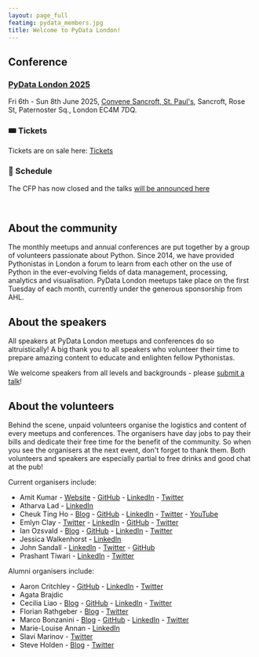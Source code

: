 ```yaml
---
layout: page_full
featimg: pydata_members.jpg
title: Welcome to PyData London!
---
```


## Conference

### [PyData London 2025](https://pydata.org/london2025/)

Fri 6th - Sun 8th June 2025, [Convene Sancroft, St. Paul's](https://convene.com/locations/london/sancroft-st-pauls/), Sancroft, Rose St, Paternoster Sq., London EC4M 7DQ.

### 🎟 Tickets 

Tickets are on sale here: [Tickets](https://ti.to/pydata/pydata-london-25)

### 📆 Schedule

The CFP has now closed and the talks [will be announced here](https://pydata.org/london2025/cfp#talks)

<br/>

## About the community

The monthly meetups and annual conferences are put together by a group of volunteers passionate about Python. Since 2014, we have provided Pythonistas in London a forum to learn from each other on the use of Python in the ever-evolving fields of data management, processing, analytics and visualisation.
PyData London meetups take place on the first Tuesday of each month, currently under the generous sponsorship from AHL. 

## About the speakers
All speakers at PyData London meetups and conferences do so altruistically! A big thank you to all speakers who volunteer their time to prepare amazing content to educate and enlighten fellow Pythonistas.

We welcome speakers from all levels and backgrounds - please [submit a talk](/submit-a-talk)!

## About the volunteers
Behind the scene, unpaid volunteers organise the logistics and content of every meetups and conferences. The organisers have day jobs to pay their bills and dedicate their free time for the benefit of the community. So when you see the organisers at the next event, don't forget to thank them. Both volunteers and speakers are especially partial to free drinks and good chat at the pub!

Current organisers include:

* Amit Kumar - [Website](https://iamit.in/blog) - [GitHub](https://github.com/aktech) - [LinkedIn](https://www.linkedin.com/in/iaktech) - [Twitter](https://twitter.com/iaktech)
* Atharva Lad - [LinkedIn](https://www.linkedin.com/in/atharvalad/)
* Cheuk Ting Ho - [Blog](https://cheuk.dev/) - [GitHub](https://github.com/Cheukting) - [LinkedIn](https://www.linkedin.com/in/cheukting-ho) - [Twitter](https://twitter.com/cheukting_ho) - [YouTube](https://www.youtube.com/%40cheuktingho)
* Emlyn Clay - [Twitter](https://twitter.com/emlynclay) - [LinkedIn](https://www.linkedin.com/in/emlynclay/) - [GitHub](https://github.com/emlync) - [Twitter](https://twitter.com/emlynclay)
* Ian Ozsvald - [Blog](http://ianozsvald.com/) - [GitHub](https://github.com/ianozsvald) - [LinkedIn](https://www.linkedin.com/in/ianozsvald) - [Twitter](https://twitter.com/ianozsvald)
* Jessica Walkenhorst - [LinkedIn](https://www.linkedin.com/in/jessica-walkenhorst/)
* John Sandall - [LinkedIn](https://www.linkedin.com/in/johnsandall) - [Twitter](https://twitter.com/john_sandall) - [GitHub](https://github.com/john-sandall/)
* Prashant Tiwari - [LinkedIn](https://www.linkedin.com/in/prashanttiwari247/) - [Twitter](https://twitter.com/PT_247)

Alumni organisers include:

* Aaron Critchley - [GitHub](https://github.com/aaroncritchley) - [LinkedIn](https://www.linkedin.com/in/aaroncritchley/) - [Twitter](https://twitter.com/aaroncritchley)
* Agata Brajdic
* Cecilia Liao - [Blog](http://cecilialiao.com/) - [GitHub](https://github.com/cecilialiao) - [LinkedIn](https://www.linkedin.com/in/cecilialiao) - [Twitter](https://twitter.com/cecilialiao)
* Florian Rathgeber - [Blog](https://kynan.github.io) - [Twitter](https://twitter.com/frathgeber)
* Marco Bonzanini - [Blog](https://marcobonzanini.com/) - [GitHub](https://github.com/bonzanini) - [LinkedIn](https://www.linkedin.com/in/marcobonzanini) - [Twitter](https://twitter.com/marcobonzanini)
* Marie-Louise Annan - [LinkedIn](https://www.linkedin.com/in/marie-louise-annan-18776529/)
* Slavi Marinov - [Twitter](https://twitter.com/slavitweets)
* Steve Holden - [Blog](http://holdenweb.blogspot.co.uk/) - [Twitter](https://twitter.com/holdenweb)
